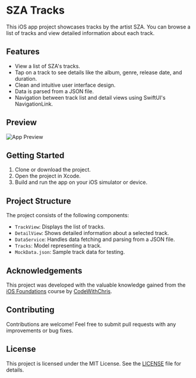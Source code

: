 # SZA Tracks

This iOS app project showcases tracks by the artist SZA. You can browse a list of tracks and view detailed information about each track.

## Features

- View a list of SZA's tracks.
- Tap on a track to see details like the album, genre, release date, and duration.
- Clean and intuitive user interface design.
- Data is parsed from a JSON file.
- Navigation between track list and detail views using SwiftUI's NavigationLink.

## Preview

![App Preview](https://github.com/melisaechao/SZA-s-Tracks/blob/main/SZAtracks.gif?raw=true)

## Getting Started

1. Clone or download the project.
2. Open the project in Xcode.
3. Build and run the app on your iOS simulator or device.

## Project Structure

The project consists of the following components:

- `TrackView`: Displays the list of tracks.
- `DetailView`: Shows detailed information about a selected track.
- `DataService`: Handles data fetching and parsing from a JSON file.
- `Tracks`: Model representing a track.
- `MockData.json`: Sample track data for testing.

## Acknowledgements

This project was developed with the valuable knowledge gained from the [iOS Foundations](https://codewithchris.com/) course by [CodeWithChris](https://codewithchris.com/).

## Contributing

Contributions are welcome! Feel free to submit pull requests with any improvements or bug fixes.

## License

This project is licensed under the MIT License. See the [LICENSE](LICENSE) file for details.
